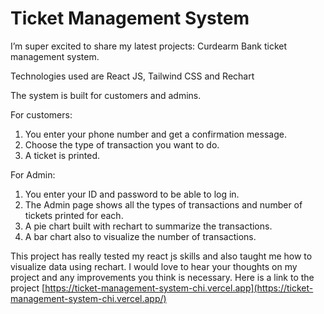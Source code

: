 # Ticket Management System

I’m super excited to share my latest projects: Curdearm Bank ticket management system. 

Technologies used are React JS, Tailwind CSS and Rechart 

The system is built for customers and admins. 

For customers: 

1. You enter your phone number and get a confirmation message. 
2. Choose the type of transaction you want to do. 
3. A ticket is printed. 

For Admin: 

1. You enter your ID and password to be able to log in. 
2. The Admin page shows all the types of transactions and number of tickets printed for each. 
3. A pie chart built with rechart to summarize the transactions. 
4. A bar chart also to visualize the number of transactions. 

This project has really tested my react js skills and also taught me how to visualize data using rechart. I would love to hear your thoughts on my project and any improvements you think is necessary. Here is a link to the project [https://ticket-management-system-chi.vercel.app](https://ticket-management-system-chi.vercel.app/)
